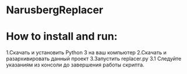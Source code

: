 # NarusbergReplacer
# How to install and run:
1.Скачать и установить Python 3 на ваш компьютер
2.Скачать и разархивировать данный проект
3.Запустить replacer.py
  3.1 Следуйте указаниям из консоли до завершения работы скрипта.
